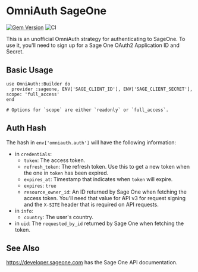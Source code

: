# OmniAuth SageOne

[![Gem Version](https://badge.fury.io/rb/omniauth-sageone.svg)](https://badge.fury.io/rb/omniauth-sageone)
![CI](https://img.shields.io/github/actions/workflow/status/Jetbuilt/omniauth-sageone/ci.yml?branch=main)

This is an unofficial OmniAuth strategy for authenticating to SageOne. To use it, you'll need to sign up for a Sage One OAuth2 Application ID and Secret.

## Basic Usage

    use OmniAuth::Builder do
      provider :sageone, ENV['SAGE_CLIENT_ID'], ENV['SAGE_CLIENT_SECRET'], scope: 'full_access'
    end

    # Options for `scope` are either `readonly` or `full_access`.

## Auth Hash

The hash in `env['omniauth.auth']` will have the following information:

- in `credentials`:
  - `token`: The access token.
  - `refresh_token`: The refresh token. Use this to get a new token when the one in `token` has been expired.
  - `expires_at`: Timestamp that indicates when `token` will expire.
  - `expires`: `true`
  - `resource_owner_id`: An ID returned by Sage One when fetching the access token. You'll need that value for API v3
    for request signing and the `X-SITE` header that is required on API requests.
- in `info`:
  - `country`: The user's country.
- in `uid`: The `requested_by_id` returned by Sage One when fetching the token.

## See Also

https://developer.sageone.com has the Sage One API documentation.

